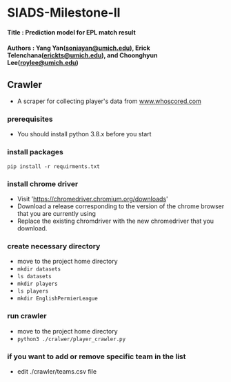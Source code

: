 # SIADS-Milestone-II
#### Title : Prediction model for EPL match result
#### Authors : Yang Yan(soniayan@umich.edu), Erick Telenchana(erickts@umich.edu), and Choonghyun Lee(roylee@umich.edu)

## Crawler
- A scraper for collecting player's data from www.whoscored.com

### prerequisites
- You should install python 3.8.x before you start

### install packages
`pip install -r requirments.txt`

### install chrome driver
- Visit 'https://chromedriver.chromium.org/downloads'
- Download a release corresponding to the version of the chrome browser that you are currently using
- Replace the existing chromdriver with the new chromedriver that you download.

### create necessary directory
- move to the project home directory
- `mkdir datasets`
- `ls datasets`
- `mkdir players`
- `ls players`
- `mkdir EnglishPermierLeague`
  
### run crawler
- move to the project home directory
- `python3 ./cralwer/player_crawler.py`

### if you want to add or remove specific team in the list
- edit ./crawler/teams.csv file
